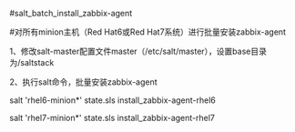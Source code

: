 #salt_batch_install_zabbix-agent

#对所有minion主机（Red Hat6或Red Hat7系统）进行批量安装zabbix-agent


1、修改salt-master配置文件master（/etc/salt/master），设置base目录为/saltstack


2、执行salt命令，批量安装zabbix-agent

salt 'rhel6-minion*' state.sls install_zabbix-agent-rhel6

salt 'rhel7-minion*' state.sls install_zabbix-agent-rhel7

